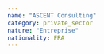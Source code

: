 ```yaml
---
name: "ASCENT Consulting"
category: private_sector
nature: "Entreprise"
nationality: FRA
---
```

    